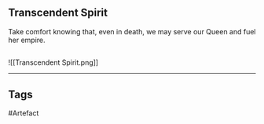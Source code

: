 ## Transcendent Spirit
Take comfort knowing that, even in death, we may serve our Queen and fuel her empire.
## 
![[Transcendent Spirit.png]]

---
## Tags
#Artefact